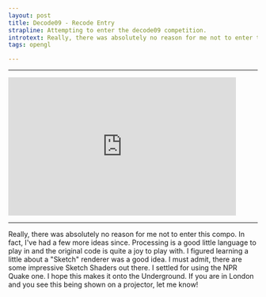 ```yaml
--- 
layout: post
title: Decode09 - Recode Entry
strapline: Attempting to enter the decode09 competition.
introtext: Really, there was absolutely no reason for me not to enter this compo. In fact, I've had a few more ideas since. Processing is a good little language to play in and the original code is quite a joy to play with. I figured learning a little about a "Sketch" renderer was a good idea. I must admit, there are some impressive Sketch Shaders out there. I settled for using the NPR Quake one. I hope this makes it onto the Underground. If you are in London and you see this being shown on a projector, let me know!
tags: opengl

---
```

<div class="clearfix"></div>
<hr/>
<iframe src="https://player.vimeo.com/video/9129329" width="460" height="280" frameborder="0" webkitAllowFullScreen mozallowfullscreen allowFullScreen></iframe>
<div class="clearfix"></div>
<hr/>

Really, there was absolutely no reason for me not to enter this compo. In fact, I've had a few more ideas since. Processing is a good little language to play in and the original code is quite a joy to play with. I figured learning a little about a "Sketch" renderer was a good idea. I must admit, there are some impressive Sketch Shaders out there. I settled for using the NPR Quake one. I hope this makes it onto the Underground. If you are in London and you see this being shown on a projector, let me know!
